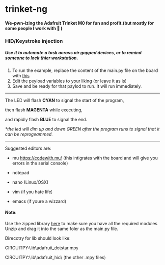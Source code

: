 # trinket-ng
#### We-pwn-izing the Adafruit Trinket M0 for fun and profit.(but mostly for some people I work with :space_invader: )


### HID/Keystroke injection
##### Use it to automate a task across air gapped devices, or to *remind* someone to lock thier workstation.
1. To run the example, replace the content of the main.py file on the board with [this](https://github.com/librarysteve/trinket-ng/blob/master/main.py)
2. Edit the peyload variables to your liking (or leave it as is)
3. Save and be ready for that paylod to run. It will run immediately.

----------------------------------------------------------------------------------------

The LED will flash __CYAN__ to signal the start of the program,

then flash __MAGENTA__ while executing,

and rapidly flash __BLUE__ to signal the end.

*\*the led will dim up and down GREEN after the program runs to signal that it can be reprogeammed.*

-----------------------------------------------------------------------------------------

Suggested editors are: 
* mu
https://codewith.mu/ (this intigrates with the board and will give you errors in the serial console)

* notepad
* nano (Linux/OSX)
* vim (if you hate life)
* emacs (if youre a wizzard)

#### Note:
Use the zipped library [here](https://github.com/librarysteve/trinket-ng/blob/master/lib.zip) to make sure you have all the required modules.
Unzip and drag it into the same foler as the main.py file.

Direcotry for lib should look like:

CIRCUITPY:\lib\adafruit_dotstar.mpy

CIRCUITPY:\lib\adafruit_hid\ (the other .mpy files)


<!-- hacktheplanet! -->
